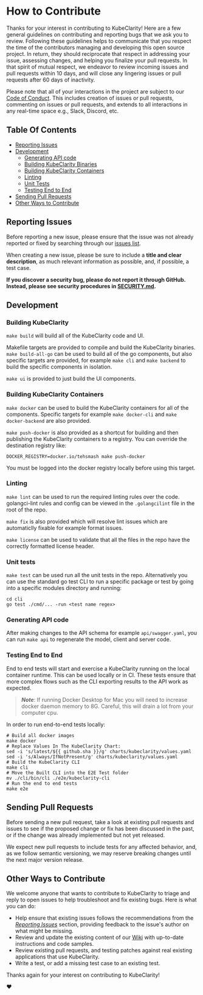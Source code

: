 # How to Contribute

Thanks for your interest in contributing to KubeClarity! Here are a few general guidelines on contributing and
reporting bugs that we ask you to review. Following these guidelines helps to communicate that you respect the time of
the contributors managing and developing this open source project. In return, they should reciprocate that respect in
addressing your issue, assessing changes, and helping you finalize your pull requests. In that spirit of mutual respect,
we endeavor to review incoming issues and pull requests within 10 days, and will close any lingering issues or pull
requests after 60 days of inactivity.

Please note that all of your interactions in the project are subject to our [Code of Conduct](/CODE_OF_CONDUCT.md). This
includes creation of issues or pull requests, commenting on issues or pull requests, and extends to all interactions in
any real-time space e.g., Slack, Discord, etc.

## Table Of Contents

- [Reporting Issues](#reporting-issues)
- [Development](#development)
  - [Generating API code](#generating-api-code)
  - [Building KubeClarity Binaries](#building-kubeclarity-binaries)
  - [Building KubeClarity Containers](#building-kubeclarity-containers)
  - [Linting](#linting)
  - [Unit Tests](#unit-tests)
  - [Testing End to End](#testing-end-to-end)
- [Sending Pull Requests](#sending-pull-requests)
- [Other Ways to Contribute](#other-ways-to-contribute)

## Reporting Issues

Before reporting a new issue, please ensure that the issue was not already reported or fixed by searching through our
[issues list](https://github.com/openclarity/kubeclarity/issues).

When creating a new issue, please be sure to include a **title and clear description**, as much relevant information as
possible, and, if possible, a test case.

**If you discover a security bug, please do not report it through GitHub. Instead, please see security procedures in
[SECURITY.md](/SECURITY.md).**

## Development

### Building KubeClarity

`make build` will build all of the KubeClarity code and UI.

Makefile targets are provided to compile and build the KubeClarity binaries.
`make build-all-go` can be used to build all of the go components, but also
specific targets are provided, for example `make cli` and `make backend` to
build the specific components in isolation.

`make ui` is provided to just build the UI components.

### Building KubeClarity Containers

`make docker` can be used to build the KubeClarity containers for all of the
components. Specific targets for example `make docker-cli` and `make
docker-backend` are also provided.

`make push-docker` is also provided as a shortcut for building and then
publishing the KubeClarity containers to a registry. You can override the
destination registry like:

```
DOCKER_REGISTRY=docker.io/tehsmash make push-docker
```

You must be logged into the docker registry locally before using this target.

### Linting

`make lint` can be used to run the required linting rules over the code.
golangci-lint rules and config can be viewed in the `.golangcilint` file in the
root of the repo.

`make fix` is also provided which will resolve lint issues which are
automaticlly fixable for example format issues.

`make license` can be used to validate that all the files in the repo have the
correctly formatted license header.

### Unit tests

`make test` can be used run all the unit tests in the repo. Alternatively you
can use the standard go test CLI to run a specific package or test by going
into a specific modules directory and running:

```
cd cli
go test ./cmd/... -run <test name regex>
```

### Generating API code

After making changes to the API schema for example `api/swagger.yaml`, you can run `make
api` to regenerate the model, client and server code.

### Testing End to End

End to end tests will start and exercise a KubeClarity running on the local
container runtime. This can be used locally or in CI. These tests ensure that
more complex flows such as the CLI exporting results to the API work as
expected.

> ***Note***:
> If running Docker Desktop for Mac you will need to increase docker daemon
> memory to 8G. Careful, this will drain a lot from your computer cpu.

In order to run end-to-end tests locally:

```shell
# Build all docker images
make docker
# Replace Values In The KubeClarity Chart:
sed -i 's/latest/${{ github.sha }}/g' charts/kubeclarity/values.yaml
sed -i 's/Always/IfNotPresent/g' charts/kubeclarity/values.yaml
# Build the KubeClarity CLI
make cli
# Move the Built CLI into the E2E Test folder
mv ./cli/bin/cli ./e2e/kubeclarity-cli
# Run the end to end tests
make e2e
```

## Sending Pull Requests

Before sending a new pull request, take a look at existing pull requests and issues to see if the proposed change or fix
has been discussed in the past, or if the change was already implemented but not yet released.

We expect new pull requests to include tests for any affected behavior, and, as we follow semantic versioning, we may
reserve breaking changes until the next major version release.

## Other Ways to Contribute

We welcome anyone that wants to contribute to KubeClarity to triage and reply to open issues to help troubleshoot
and fix existing bugs. Here is what you can do:

- Help ensure that existing issues follows the recommendations from the _[Reporting Issues](#reporting-issues)_ section,
  providing feedback to the issue's author on what might be missing.
- Review and update the existing content of our [Wiki](https://github.com/openclarity/kubeclarity/wiki) with up-to-date
  instructions and code samples.
- Review existing pull requests, and testing patches against real existing applications that use KubeClarity.
- Write a test, or add a missing test case to an existing test.

Thanks again for your interest on contributing to KubeClarity!

:heart:
